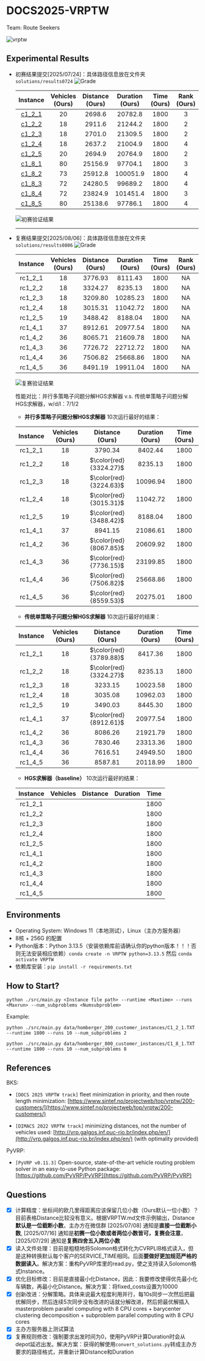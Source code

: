 # DOCS2025-VRPTW

Team: Route Seekers

![vrptw](./images/vrptw.svg)

## Experimental Results

- 初赛结果提交[2025/07/24]：具体路径信息放在文件夹 `solutions/results0724` ![Grade](https://img.shields.io/badge/Rank-4/37-green)

  |                           Instance                           | Vehicles (Ours) | Distance (Ours) | Duration (Ours) | Time (Ours) | Rank (Ours) |
  | :----------------------------------------------------------: | :-------------: | :-------------: | :-------------: | :---------: | :---------: |
  | [c1_2_1](https://www.sintef.no/contentassets/67388a7eea5c43cca4f52312c0688142/c1_2_1.txt) |       20        |     2698.6      |     20782.8     |    1800     |      3      |
  | [c1_2_2](https://www.sintef.no/contentassets/67388a7eea5c43cca4f52312c0688142/c1_2_2.18_2917.89.txt) |       18        |     2911.6      |     21244.2     |    1800     |      2      |
  | [c1_2_3](https://www.sintef.no/contentassets/67388a7eea5c43cca4f52312c0688142/c1_2_4.18_2643.31.txt) |       18        |     2701.0      |     21309.5     |    1800     |      2      |
  | [c1_2_4](https://www.sintef.no/contentassets/67388a7eea5c43cca4f52312c0688142/c1_2_4.18_2643.31.txt) |       18        |     2637.2      |     21004.9     |    1800     |      4      |
  | [c1_2_5](https://www.sintef.no/contentassets/67388a7eea5c43cca4f52312c0688142/c1_2_5.txt) |       20        |     2694.9      |     20764.9     |    1800     |      2      |
  | [c1_8_1](https://www.sintef.no/contentassets/7951fb4f7ba04b7580ddcd23bd532cc1/c1_8_1.25184.38.sintef.txt) |       80        |     25156.9     |     97704.1     |    1800     |      3      |
  | [c1_8_2](https://www.sintef.no/contentassets/7951fb4f7ba04b7580ddcd23bd532cc1/c1_8_2-72-26540.53.txt) |       73        |     25912.8     |    100051.9     |    1800     |      4      |
  | [c1_8_3](https://www.sintef.no/contentassets/7951fb4f7ba04b7580ddcd23bd532cc1/c1_8_3.72_24242.49.txt) |       72        |     24280.5     |     99689.2     |    1800     |      4      |
  | [c1_8_4](https://www.sintef.no/contentassets/7951fb4f7ba04b7580ddcd23bd532cc1/c1_8_4-23824-17-sintef.txt) |       72        |     23824.9     |    101451.4     |    1800     |      3      |
  | [c1_8_5](https://www.sintef.no/contentassets/7951fb4f7ba04b7580ddcd23bd532cc1/c1_8_5.25166.28.sintef.txt) |       80        |     25138.6     |     97786.1     |    1800     |      4      |

  ![初赛验证结果](./images/validation.png)

  ---------------------------------------------------

- 复赛结果提交[2025/08/06]：具体路径信息放在文件夹 `solutions/results0806` ![Grade](https://img.shields.io/badge/Rank-NA/25-green)

  | Instance | Vehicles (Ours) | Distance (Ours) | Duration (Ours) | Time (Ours) | Rank (Ours) |
  | :------: | :-------------: | :-------------: | :-------------: | :---------: | :---------: |
  | rc1_2_1  |       18        |     3776.93     |     8111.43     |    1800     |     NA        |
  | rc1_2_2  |       18        |     3324.27     |     8235.13     |    1800     |     NA        |
  | rc1_2_3  |       18        |     3209.80     |     10285.23    |    1800     |     NA        |
  | rc1_2_4  |       18        |     3015.31     |     11042.72    |    1800     |     NA        |
  | rc1_2_5  |       19        |     3488.42     |     8188.04     |    1800     |     NA        |
  | rc1_4_1  |       37        |     8912.61     |    20977.54     |    1800     |     NA        |
  | rc1_4_2  |       36        |     8065.71     |    21609.78     |    1800     |     NA        |
  | rc1_4_3  |       36        |     7726.72     |    22712.72     |    1800     |     NA        |
  | rc1_4_4  |       36        |     7506.82     |    25668.86     |    1800     |     NA        |
  | rc1_4_5  |       36        |     8491.19     |    19911.04     |    1800     |     NA        |
  
  ![复赛验证结果](./images/validation2.png)

  性能对比：并行多策略子问题分解HGS求解器 v.s. 传统单策略子问题分解HGS求解器，w/d/l：7/1/2 

  - **并行多策略子问题分解HGS求解器** 10次运行最好的结果：

  | Instance | Vehicles (Ours) | Distance (Ours) | Duration (Ours) | Time (Ours) |
  | :------: | :-------------: | :-------------: | :-------------: | :---------: |
  | rc1_2_1  |       18        |    3790.34      |     8402.44     |    1800     |
  | rc1_2_2  |       18        |    $\color{red}{3324.27}$      |     8235.13     |    1800     |
  | rc1_2_3  |       18        |    $\color{red}{3224.63}$      |    10096.94     |    1800     |
  | rc1_2_4  |       18        |    $\color{red}{3015.31}$      |    11042.72     |    1800     |
  | rc1_2_5  |       19        |    $\color{red}{3488.42}$      |     8188.04     |    1800     |
  | rc1_4_1  |       37        |    8941.15      |    21086.61     |    1800     |
  | rc1_4_2  |       36        |    $\color{red}{8067.85}$      |    20609.92     |    1800     |
  | rc1_4_3  |       36        |    $\color{red}{7736.15}$      |    23199.85     |    1800     |
  | rc1_4_4  |       36        |    $\color{red}{7506.82}$      |    25668.86     |    1800     |
  | rc1_4_5  |       36        |    $\color{red}{8559.53}$      |    20275.01     |    1800     |
  
  - **传统单策略子问题分解HGS求解器** 10次运行最好的结果：

  | Instance | Vehicles (Ours) | Distance (Ours) | Duration (Ours) | Time (Ours) |
  | :------: | :-------------: | :-------------: | :-------------: | :---------: |
  | rc1_2_1  |       18        |     $\color{red}{3789.88}$     |     8417.36     |    1800     |
  | rc1_2_2  |       18        |     $\color{red}{3324.27}$     |     8235.13     |    1800     |
  | rc1_2_3  |       18        |     3233.15     |    10023.58     |    1800     |
  | rc1_2_4  |       18        |     3035.08     |    10962.03     |    1800     |
  | rc1_2_5  |       19        |     3490.03     |     8445.30     |    1800     |
  | rc1_4_1  |       37        |     $\color{red}{8912.61}$     |    20977.54     |    1800     |
  | rc1_4_2  |       36        |     8086.26     |    21921.79     |    1800     |
  | rc1_4_3  |       36        |     7830.46     |    23313.36     |    1800     |
  | rc1_4_4  |       36        |     7616.51     |    24949.50     |    1800     |
  | rc1_4_5  |       36        |     8587.81     |    20118.99     |    1800     |

  - **HGS求解器（baseline）** 10次运行最好的结果：

  | Instance | Vehicles | Distance  | Duration  | Time |
  | :------: | :-------------: | :-------------: | :-------------: | :---------: |
  | rc1_2_1  |               |          |         |    1800     |
  | rc1_2_2  |               |          |         |    1800     |
  | rc1_2_3  |               |          |         |    1800     |
  | rc1_2_4  |               |          |         |    1800     |
  | rc1_2_5  |               |          |         |    1800     |
  | rc1_4_1  |               |          |         |    1800     |
  | rc1_4_2  |               |          |         |    1800     |
  | rc1_4_3  |               |          |         |    1800     |
  | rc1_4_4  |               |          |         |    1800     |
  | rc1_4_5  |               |          |         |    1800     |

## Environments

- Operating System: Windows 11（本地测试），Linux（主办方服务器）
- 8核 + 256G 的配置
- Python版本：Python 3.13.5（安装依赖库前请确认你的python版本！！！否则无法安装相应依赖）`conda create -n VRPTW python=3.13.5` 然后 `conda activate VRPTW`
- 依赖库安装：`pip install -r requirements.txt`



## How to Start?

`python ./src/main.py <Instance file path> --runtime <Maxtime> --runs <Maxrun> --num_subproblems <Numsubproblem>`

Example:

`python ./src/main.py data/homberger_200_customer_instances/C1_2_1.TXT --runtime 1800 --runs 10 --num_subproblems 2`

`python ./src/main.py data/homberger_800_customer_instances/C1_8_1.TXT --runtime 1800 --runs 10 --num_subproblems 8`

## References

BKS:

- `[DOCS 2025 VRPTW track]` fleet minimization in priority, and then route length minimization: [https://www.sintef.no/projectweb/top/vrptw/200-customers/](https://www.sintef.no/projectweb/top/vrptw/200-customers/)

- `[DIMACS 2022 VRPTW track]` minimizing distances, not the number of vehicles used: [http://vrp.galgos.inf.puc-rio.br/index.php/en/](http://vrp.galgos.inf.puc-rio.br/index.php/en/) (with optimality provided)

PyVRP:

- `[PyVRP v0.11.3]` Open-source, state-of-the-art vehicle routing problem solver in an easy-to-use Python package: [https://github.com/PyVRP/PyVRP](https://github.com/PyVRP/PyVRP)



## Questions

- [x] 计算精度：坐标间的欧几里得距离应该保留几位小数（Ours默认一位小数）？目前表格Distance比较没有意义。根据VRPTW.md文件示例输出，Distance**默认是一位截断小数**，主办方在微信群 [2025/07/08] 通知是**直接一位截断小数**, [2025/07/16] 通知是**初赛一位小数或者两位小数皆可，复赛会注意**， [2025/07/29] 通知是**复赛四舍五入两位小数**
- [x] 读入文件处理：目前是粗糙地将Solomon格式转化为CVRPLIB格式读入，但是这种转换默认每个客户的SERVICE_TIME相同。后面**要做好更加规范严格的数据读入**。解决方案：重构PyVRP库里的read.py，使之支持读入Solomon格式Instance。
- [x] 优化目标修改：目前是直接最小化Distance，因此：我要修改使得优先最小化车辆数，再最小化Distance。解决方案：将fixed_costs设置为10000
- [x] 创新改进：分解策略。具体来说最大程度利用并行，每10s同步一次然后把最优解同步，然后连续5次同步没有改进的话就分解改进，然后把最优解插入 masterproblem parallel computing with 8 CPU cores + barycenter clustering decomposition + subproblem parallel computing with 8 CPU cores 
- [x] 主办方服务器上测试算法
- [x] 复赛规则修改：强制要求出发时间为0，使用PyVRP计算Duration时会从depot延迟出发。解决方案：获得的解使用`convert_solutions.py`转成主办方要求的路径格式，并重新计算Distance和Duration

